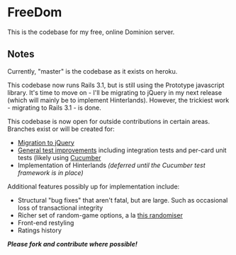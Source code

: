 FreeDom
=======

This is the codebase for my free, online Dominion server.

Notes
-----

Currently, "master" is the codebase as it exists on heroku.

This codebase now runs Rails 3.1, but is still using the Prototype javascript library. It's time to move on - I'll be migrating to jQuery in my next release (which will mainly be to implement Hinterlands). However, the trickiest work - migrating to Rails 3.1 - is done.

This codebase is now open for outside contributions in certain areas. Branches exist or will be created for:

* [Migration to jQuery](https://github.com/asilano/free-dom/tree/prototype-to-jquery)
* [General test improvements](https://github.com/asilano/free-dom/tree/improve_testing) including integration tests and per-card unit tests (likely using [Cucumber](http://cukes.info/)
* Implementation of Hinterlands _(deferred until the Cucumber test framework is in place)_

Additional features possibly up for implementation include:

* Structural "bug fixes" that aren't fatal, but are large. Such as occasional loss of transactional integrity
* Richer set of random-game options, a la [this randomiser](http://www.hiwiller.com/dominion/)
* Front-end restyling
* Ratings history

_**Please fork and contribute where possible!**_